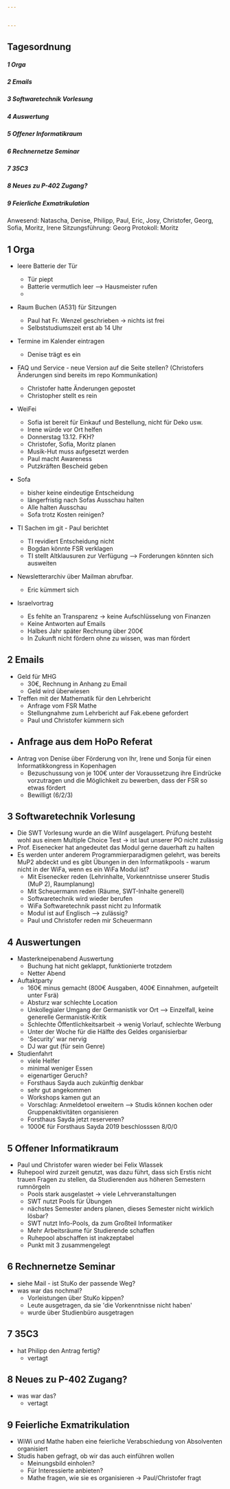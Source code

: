 ```yaml
---


---
```


## Tagesordnung
##### 1 Orga
##### 2 Emails
##### 3 Softwaretechnik Vorlesung
##### 4 Auswertung
##### 5 Offener Informatikraum
##### 6 Rechnernetze Seminar
##### 7 35C3
##### 8 Neues zu P-402 Zugang?
##### 9 Feierliche Exmatrikulation

Anwesend: Natascha, Denise, Philipp, Paul, Eric, Josy, Christofer, Georg, Sofia, Moritz, Irene
Sitzungsführung: Georg
Protokoll: Moritz


## 1 Orga
* leere Batterie der Tür
	- Tür piept
	- Batterie vermutlich leer --> Hausmeister rufen
	-
* Raum Buchen (A531) für Sitzungen
	- Paul hat Fr. Wenzel geschrieben -> nichts ist frei
	- Selbststudiumszeit erst ab 14 Uhr
	
* Termine im Kalender eintragen
	- Denise trägt es ein
* FAQ und Service - neue Version auf die Seite stellen? (Christofers Änderungen sind bereits im repo Kommunikation)
	- Christofer hatte Änderungen gepostet
	- Christopher stellt es rein

* WeiFei 
	- Sofia ist bereit für Einkauf und Bestellung, nicht für Deko usw.
	- Irene würde vor Ort helfen
	- Donnerstag 13.12. FKH?
	- Christofer, Sofia, Moritz planen
	- Musik-Hut muss aufgesetzt werden
	- Paul macht Awareness
	- Putzkräften Bescheid geben
* Sofa
	- bisher keine eindeutige Entscheidung
	- längerfristig nach Sofas Ausschau halten
	- Alle halten Ausschau
	- Sofa trotz Kosten reinigen?
* TI Sachen im git - Paul berichtet
	- TI revidiert Entscheidung nicht
	- Bogdan könnte FSR verklagen
	- TI stellt Altklausuren zur Verfügung --> Forderungen könnten sich ausweiten
* Newsletterarchiv über Mailman abrufbar. 
	- Eric kümmert sich
* Israelvortrag
	- Es fehlte an Transparenz -> keine Aufschlüsselung von Finanzen
	- Keine Antworten auf Emails
	- Halbes Jahr später Rechnung über 200€
	- In Zukunft nicht fördern ohne zu wissen, was man fördert

## 2 Emails
* Geld für MHG
	- 30€, Rechnung in Anhang zu Email
	- Geld wird überwiesen
* Treffen mit der Mathematik für den Lehrbericht
	- Anfrage vom FSR Mathe
	- Stellungnahme zum Lehrbericht auf Fak.ebene gefordert
	- Paul und Christofer kümmern sich
* Anfrage aus dem HoPo Referat
	- 
* Antrag von Denise über Förderung von Ihr, Irene und Sonja für einen Informatikkongress in Kopenhagen
    - Bezuschussung von je 100€ unter der Voraussetzung ihre Eindrücke vorzutragen und die Möglichkeit zu bewerben, dass der FSR so etwas fördert
    - Bewilligt (6/2/3)

## 3 Softwaretechnik Vorlesung
* Die SWT Vorlesung wurde an die WiInf ausgelagert. Prüfung besteht wohl aus einem Multiple Choice Test -> ist laut unserer PO nicht zulässig
* Prof. Eisenecker hat angedeutet das Modul gerne dauerhaft zu halten
* Es werden unter anderem Programmierparadigmen gelehrt, was bereits MuP2 abdeckt und es gibt Übungen in den Informatikpools - warum nicht in der WiFa, wenn es ein WiFa Modul ist?
	- Mit Eisenecker reden (Lehrinhalte, Vorkenntnisse unserer Studis (MuP 2), Raumplanung)
	- Mit Scheuermann reden (Räume, SWT-Inhalte generell)
	- Softwaretechnik wird wieder berufen
	- WiFa Softwaretechnik passt nicht zu Informatik
	- Modul ist auf Englisch --> zulässig?
	- Paul und Christofer reden mir Scheuermann

## 4 Auswertungen
* Masterkneipenabend Auswertung
	- Buchung hat nicht geklappt, funktionierte trotzdem
	- Netter Abend
* Auftaktparty
	- 160€ minus gemacht (800€ Ausgaben, 400€ Einnahmen, aufgeteilt unter Fsrä)
	- Absturz war schlechte Location
	- Unkollegialer Umgang der Germanistik vor Ort --> Einzelfall, keine generelle Germanistik-Kritik
	- Schlechte Öffentlichkeitsarbeit -> wenig Vorlauf, schlechte Werbung
	- Unter der Woche für die Hälfte des Geldes organisierbar
	- 'Security' war nervig
	- DJ war gut (für sein Genre)	
* Studienfahrt
	- viele Helfer
	- minimal weniger Essen
	- eigenartiger Geruch?
	- Forsthaus Sayda auch zukünftig denkbar
	- sehr gut angekommen
	- Workshops kamen gut an
	- Vorschlag: Anmeldetool erweitern --> Studis können kochen oder Gruppenaktivitäten organisieren
	- Forsthaus Sayda jetzt reserveren?
	- 1000€ für Forsthaus Sayda 2019 beschlosssen 8/0/0

## 5 Offener Informatikraum
* Paul und Christofer waren wieder bei Felix Wlassek
* Ruhepool wird zurzeit genutzt, was dazu führt, dass sich Erstis nicht trauen Fragen zu stellen, da Studierenden aus höheren Semestern rumnörgeln
	- Pools stark ausgelastet -> viele Lehrveranstaltungen
	- SWT nutzt Pools für Übungen	
	- nächstes Semester anders planen, dieses Semester nicht wirklich lösbar?
	- SWT nutzt Info-Pools, da zum Großteil Informatiker
	- Mehr Arbeitsräume für Studierende schaffen
	- Ruhepool abschaffen ist inakzeptabel
	- Punkt mit 3 zusammengelegt

## 6 Rechnernetze Seminar
* siehe Mail - ist StuKo der passende Weg?
* was war das nochmal?
	- Vorleistungen über StuKo kippen?
	- Leute ausgetragen, da sie 'die Vorkenntnisse nicht haben'
	- wurde über Studienbüro ausgetragen


## 7 35C3
* hat Philipp den Antrag fertig?
	- vertagt
## 8 Neues zu P-402 Zugang?
* was war das?
	- vertagt

## 9 Feierliche Exmatrikulation
* WiWi und Mathe haben eine feierliche Verabschiedung von Absolventen organisiert
* Studis haben gefragt, ob wir das auch einführen wollen
	- Meinungsbild einholen?
	- Für Interessierte anbieten?
	- Mathe fragen, wie sie es organisieren -> Paul/Christofer fragt
